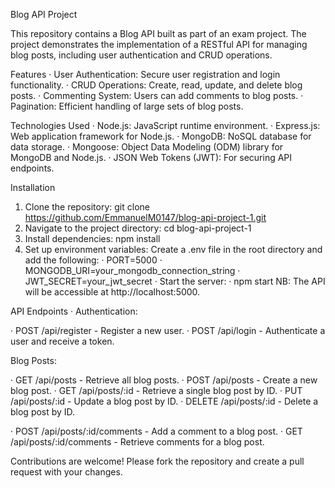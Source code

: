 Blog API Project

This repository contains a Blog API built as part of an exam project. The project demonstrates the implementation of a RESTful API for managing blog posts, including user authentication and CRUD operations.

Features
· User Authentication: Secure user registration and login functionality.
· CRUD Operations: Create, read, update, and delete blog posts.
· Commenting System: Users can add comments to blog posts.
· Pagination: Efficient handling of large sets of blog posts.

Technologies Used
· Node.js: JavaScript runtime environment.
· Express.js: Web application framework for Node.js.
· MongoDB: NoSQL database for data storage.
· Mongoose: Object Data Modeling (ODM) library for MongoDB and Node.js.
· JSON Web Tokens (JWT): For securing API endpoints.

Installation
1. Clone the repository: git clone https://github.com/EmmanuelM0147/blog-api-project-1.git
2. Navigate to the project directory: cd blog-api-project-1
3. Install dependencies: npm install
4. Set up environment variables: Create a .env file in the root directory and add the following:
· PORT=5000
· MONGODB_URI=your_mongodb_connection_string
· JWT_SECRET=your_jwt_secret
· Start the server:
· npm start
NB: The API will be accessible at http://localhost:5000.

API Endpoints
· Authentication:

· POST /api/register - Register a new user.
· POST /api/login - Authenticate a user and receive a token.

Blog Posts:

· GET /api/posts - Retrieve all blog posts.
· POST /api/posts - Create a new blog post.
· GET /api/posts/:id - Retrieve a single blog post by ID.
· PUT /api/posts/:id - Update a blog post by ID.
· DELETE /api/posts/:id - Delete a blog post by ID.

· POST /api/posts/:id/comments - Add a comment to a blog post.
· GET /api/posts/:id/comments - Retrieve comments for a blog post.

Contributions are welcome! Please fork the repository and create a pull request with your changes.
